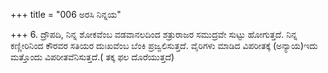 +++
title = "006 ಅರಸಿ ನಿನ್ನಯ"

+++
6. ದ್ರೌಪದಿ, ನಿನ್ನ ಶೋಕವೆಂಬ ವಡವಾನಲದಿಂದ  ಶತ್ರುರಾಜರ ಸಮುದ್ರವೇ ಸುಟ್ಟು ಹೋಗುತ್ತದೆ. ನಿನ್ನ ಕಣ್ಣೀರಿನಿಂದ  ಕೌರವರ ಸತಿಯರ ದುಃಖವೆಂಬ ಬೆಂಕಿ ಪ್ರಜ್ವಲಿಸುತ್ತದೆ. ವೈರಿಗಳು ಮಾಡಿದ ವಿಪರೀತಕ್ಕೆ (ಅನ್ಯಾಯ)ಇದು ಮತ್ತೊಂದು ವಿಪರೀತವೆನಿಸುತ್ತದೆ.( ತಕ್ಕ ಫಲ ದೊರೆಯುತ್ತದೆ)
